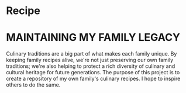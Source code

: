 # Recipe

# MAINTAINING MY FAMILY LEGACY 

Culinary traditions are a big part of what makes each family unique. By keeping family recipes alive, we're not just preserving our own family traditions; we're also helping to protect a rich diversity of culinary and cultural heritage for future generations. The purpose of this project is to create a repository of my own family's culinary recipes. I hope to inspire others to do the same. 

